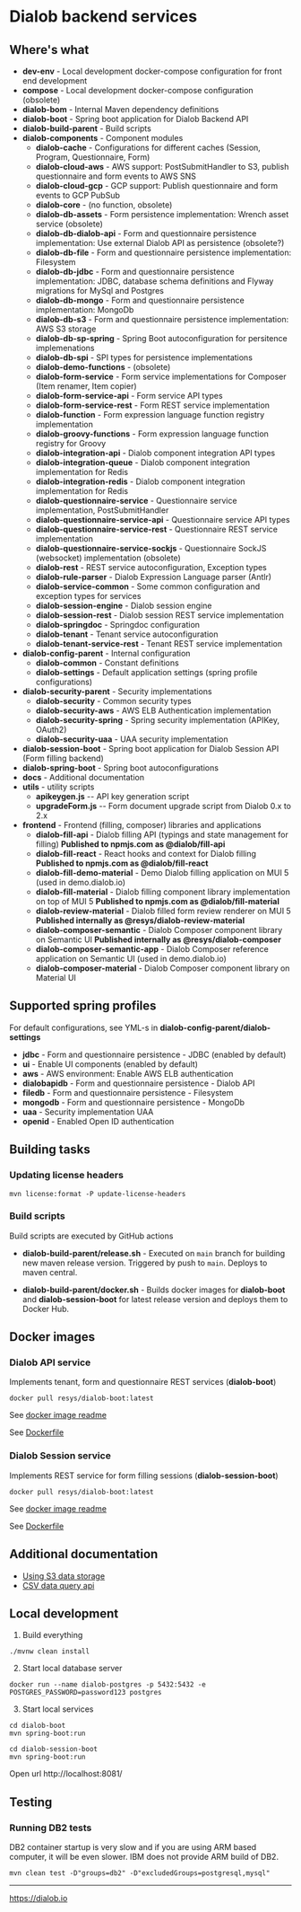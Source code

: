 Dialob backend services
=======================

## Where's what

* **dev-env** - Local development docker-compose configuration for front end development 
* **compose** - Local development docker-compose configuration (obsolete)
* **dialob-bom** - Internal Maven dependency definitions
* **dialob-boot** - Spring boot application for Dialob Backend API
* **dialob-build-parent** - Build scripts
* **dialob-components** - Component modules
  * **dialob-cache** - Configurations for different caches (Session, Program, Questionnaire, Form)
  * **dialob-cloud-aws** - AWS support: PostSubmitHandler to S3, publish questionnaire and form events to AWS SNS
  * **dialob-cloud-gcp** - GCP support: Publish questionnaire and form events to GCP PubSub
  * **dialob-core** - (no function, obsolete)
  * **dialob-db-assets** - Form persistence implementation: Wrench asset service (obsolete)
  * **dialob-db-dialob-api** - Form and questionnaire persistence implementation: Use external Dialob API as persistence (obsolete?)
  * **dialob-db-file** - Form and questionnaire persistence implementation: Filesystem
  * **dialob-db-jdbc** - Form and questionnaire persistence implementation: JDBC, database schema definitions and Flyway migrations for MySql and Postgres
  * **dialob-db-mongo** - Form and questionnaire persistence implementation: MongoDb
  * **dialob-db-s3** - Form and questionnaire persistence implementation: AWS S3 storage
  * **dialob-db-sp-spring** - Spring Boot autoconfiguration for persitence implemenations
  * **dialob-db-spi** - SPI types for persistence implementations
  * **dialob-demo-functions** - (obsolete)
  * **dialob-form-service** - Form service implementations for Composer (Item renamer, Item copier)
  * **dialob-form-service-api** - Form service API types
  * **dialob-form-service-rest** - Form REST service implementation
  * **dialob-function** - Form expression language function registry implementation
  * **dialob-groovy-functions** - Form expression language function registry for Groovy
  * **dialob-integration-api** - Dialob component integration API types
  * **dialob-integration-queue** - Dialob component integration implementation for Redis
  * **dialob-integration-redis** - Dialob component integration implementation for Redis
  * **dialob-questionnaire-service** - Questionnaire service implementation, PostSubmitHandler
  * **dialob-questionnaire-service-api** - Questionnaire service API types
  * **dialob-questionnaire-service-rest** - Questionnaire REST service implementation
  * **dialob-questionnaire-service-sockjs** - Questionnaire SockJS (websocket) implementation (obsolete)
  * **dialob-rest** - REST service autoconfiguration, Exception types
  * **dialob-rule-parser** - Dialob Expression Language parser (Antlr)
  * **dialob-service-common** - Some common configuration and exception types for services
  * **dialob-session-engine** - Dialob session engine 
  * **dialob-session-rest** - Dialob session REST service implementation
  * **dialob-springdoc** - Springdoc configuration
  * **dialob-tenant** - Tenant service autoconfiguration
  * **dialob-tenant-service-rest** - Tenant REST service implementation
* **dialob-config-parent** - Internal configuration
  * **dialob-common** - Constant definitions
  * **dialob-settings** - Default application settings (spring profile configurations)
* **dialob-security-parent** - Security implementations
  * **dialob-security** - Common security types 
  * **dialob-security-aws** - AWS ELB Authentication implementation
  * **dialob-security-spring** - Spring security implementation (APIKey, OAuth2)
  * **dialob-security-uaa** - UAA security implementation
* **dialob-session-boot** - Spring boot application for Dialob Session API (Form filling backend)
* **dialob-spring-boot** - Spring boot autoconfigurations
* **docs** - Additional documentation
* **utils** - utility scripts
  * **apikeygen.js** -- API key generation script
  * **upgradeForm.js** -- Form document upgrade script from Dialob 0.x to 2.x
* **frontend** - Frontend (filling, composer) libraries and applications
  * **dialob-fill-api** - Dialob filling API (typings and state management for filling) **Published to npmjs.com as @dialob/fill-api**
  * **dialob-fill-react** - React hooks and context for Dialob filling **Published to npmjs.com as @dialob/fill-react**
  * **dialob-fill-demo-material** - Demo Dialob filling application on MUI 5 (used in demo.dialob.io)
  * **dialob-fill-material** - Dialob filling component library implementation on top of MUI 5  **Published to npmjs.com as @dialob/fill-material**
  * **dialob-review-material** - Dialob filled form review renderer on MUI 5 **Published internally as @resys/dialob-review-material**
  * **dialob-composer-semantic** - Dialob Composer component library on Semantic UI **Published internally as @resys/dialob-composer**
  * **dialob-composer-semantic-app** - Dialob Composer reference application on Semantic UI (used in demo.dialob.io)
  * **dialob-composer-material** - Dialob Composer component library on Material UI

## Supported spring profiles

For default configurations, see YML-s in **dialob-config-parent/dialob-settings**

* **jdbc** - Form and questionnaire persistence - JDBC (enabled by default)
* **ui** - Enable UI components (enabled by default)
* **aws** - AWS environment: Enable AWS ELB authentication
* **dialobapidb** - Form and questionnaire persistence - Dialob API
* **filedb** - Form and questionnaire persistence - Filesystem
* **mongodb** - Form and questionnaire persistence - MongoDb
* **uaa** - Security implementation UAA
* **openid** - Enabled Open ID authentication

## Building tasks

### Updating license headers

```shell
mvn license:format -P update-license-headers
```

### Build scripts

Build scripts are executed by GitHub actions

* **dialob-build-parent/release.sh** - Executed on `main` branch for building new maven release version. Triggered by push to `main`. Deploys to maven central.

* **dialob-build-parent/docker.sh** - Builds docker images for **dialob-boot** and **dialob-session-boot** for latest release version and deploys them to Docker Hub.

## Docker images

### Dialob API service
Implements tenant, form and questionnaire REST services (**dialob-boot**)

```shell
docker pull resys/dialob-boot:latest
```

See [docker image readme](docs/dialob-boot-docker.md)

See [Dockerfile](dialob-boot/Dockerfile)

### Dialob Session service
Implements REST service for form filling sessions (**dialob-session-boot**)

```shell
docker pull resys/dialob-boot:latest
```

See [docker image readme](docs/dialob-session-boot-docker.md)

See [Dockerfile](dialob-session-boot/Dockerfile)

## Additional documentation

- [Using S3 data storage](docs/S3.md)
- [CSV data query api](docs/csv-api.md)


## Local development

1. Build everything

```shell
./mvnw clean install
```

2. Start local database server
```shell
docker run --name dialob-postgres -p 5432:5432 -e POSTGRES_PASSWORD=password123 postgres
```

3. Start local services
```shell
cd dialob-boot
mvn spring-boot:run
```

```shell
cd dialob-session-boot
mvn spring-boot:run
```

Open url http://localhost:8081/

## Testing

### Running DB2 tests

DB2 container startup is very slow and if you are using ARM based computer, it will be even slower. IBM does not provide
ARM build of DB2.

```shell
mvn clean test -D"groups=db2" -D"excludedGroups=postgresql,mysql"
```

---
https://dialob.io
